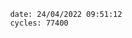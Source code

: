 

                date: 24/04/2022 09:51:12
                cycles: 77400

                         
